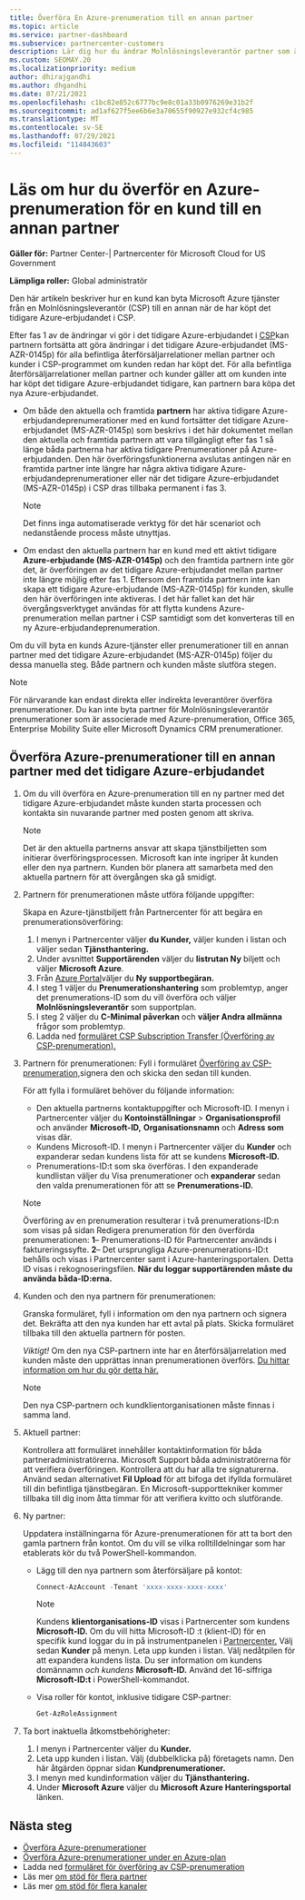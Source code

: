 ```yaml
---
title: Överföra En Azure-prenumeration till en annan partner
ms.topic: article
ms.service: partner-dashboard
ms.subservice: partnercenter-customers
description: Lär dig hur du ändrar Molnlösningsleverantör partner som är associerad med en kunds Azure-prenumerationer.
ms.custom: SEOMAY.20
ms.localizationpriority: medium
author: dhirajgandhi
ms.author: dhgandhi
ms.date: 07/21/2021
ms.openlocfilehash: c1bc82e852c6777bc9e8c01a33b0976269e31b2f
ms.sourcegitcommit: ad1af627f5ee6b6e3a70655f90927e932cf4c985
ms.translationtype: MT
ms.contentlocale: sv-SE
ms.lasthandoff: 07/29/2021
ms.locfileid: "114843603"
---
```

# <a name="learn-how-to-transfer-a-customers-azure-subscriptions-to-another-partner"></a>Läs om hur du överför en Azure-prenumeration för en kund till en annan partner

**Gäller för:** Partner Center-| Partnercenter för Microsoft Cloud for US Government

**Lämpliga roller:** Global administratör

Den här artikeln beskriver hur en kund kan byta Microsoft Azure tjänster från en Molnlösningsleverantör (CSP) till en annan när de har köpt det tidigare Azure-erbjudandet i CSP.

Efter fas 1 av de ändringar vi gör i det tidigare Azure-erbjudandet i [CSP](https://go.microsoft.com/fwlink/p/?linkid=2164140)kan partnern fortsätta att göra ändringar i det tidigare Azure-erbjudandet (MS-AZR-0145p) för alla befintliga återförsäljarrelationer mellan partner och kunder i CSP-programmet om kunden redan har köpt det. För alla befintliga återförsäljarrelationer mellan partner och kunder gäller att om kunden inte har köpt det tidigare Azure-erbjudandet tidigare, kan partnern bara köpa det nya Azure-erbjudandet.

- Om både den aktuella och framtida **partnern** har aktiva tidigare Azure-erbjudandeprenumerationer med en kund fortsätter det tidigare Azure-erbjudandet (MS-AZR-0145p) som beskrivs i det här dokumentet mellan den aktuella och framtida partnern att vara tillgängligt efter fas 1 så länge båda partnerna har aktiva tidigare Prenumerationer på Azure-erbjudanden. Den här överföringsfunktionerna avslutas antingen när en framtida partner inte längre har några aktiva tidigare Azure-erbjudandeprenumerationer eller när det tidigare Azure-erbjudandet (MS-AZR-0145p) i CSP dras tillbaka permanent i fas 3.

   > [!NOTE]
   > Det finns inga automatiserade verktyg för det här scenariot och nedanstående process måste utnyttjas.

- Om endast den aktuella partnern har en kund med ett aktivt tidigare **Azure-erbjudande (MS-AZR-0145p)** och den framtida partnern inte gör det, är överföringen av det tidigare Azure-erbjudandet mellan partner inte längre möjlig efter fas 1. Eftersom den framtida partnern inte kan skapa ett tidigare Azure-erbjudande (MS-AZR-0145p) för kunden, skulle den här överföringen inte aktiveras. I det här fallet kan det här övergångsverktyget användas för att flytta kundens Azure-prenumeration mellan partner i CSP samtidigt som det konverteras till en ny Azure-erbjudandeprenumeration.

Om du vill byta en kunds Azure-tjänster eller prenumerationer till en annan partner med det tidigare Azure-erbjudandet (MS-AZR-0145p) följer du dessa manuella steg. Både partnern och kunden måste slutföra stegen.

> [!NOTE]  
> För närvarande kan endast direkta eller indirekta leverantörer överföra prenumerationer.
> Du kan inte byta partner för Molnlösningsleverantör prenumerationer som är associerade med Azure-prenumeration, Office 365, Enterprise Mobility Suite eller Microsoft Dynamics CRM prenumerationer.

## <a name="transfer-azure-subscriptions-to-another-partner-with-the-previous-azure-offer"></a>Överföra Azure-prenumerationer till en annan partner med det tidigare Azure-erbjudandet

1. Om du vill överföra en Azure-prenumeration till en ny partner med det tidigare Azure-erbjudandet måste kunden starta processen och kontakta sin nuvarande partner med posten genom att skriva.

   > [!NOTE]
   > Det är den aktuella partnerns ansvar att skapa tjänstbiljetten som initierar överföringsprocessen. Microsoft kan inte ingriper åt kunden eller den nya partnern. Kunden bör planera att samarbeta med den aktuella partnern för att övergången ska gå smidigt.

2. Partnern för prenumerationen måste utföra följande uppgifter:

   Skapa en Azure-tjänstbiljett från Partnercenter för att begära en prenumerationsöverföring:

   1. I menyn i Partnercenter väljer **du Kunder,** väljer kunden i listan och väljer sedan **Tjänsthantering.**
   2. Under avsnittet **Supportärenden** väljer du **listrutan Ny** biljett och väljer **Microsoft Azure**.
   3. Från [Azure Portal](https://portal.azure.com)väljer du **Ny supportbegäran.**
   4. I steg 1 väljer du **Prenumerationshantering** som problemtyp, anger det prenumerations-ID som du vill överföra och väljer **Molnlösningsleverantör** som supportplan.
   5. I steg 2 väljer du **C-Minimal påverkan** och **väljer Andra allmänna** frågor som problemtyp.
   6. Ladda ned [formuläret CSP Subscription Transfer (Överföring av CSP-prenumeration).](https://query.prod.cms.rt.microsoft.com/cms/api/am/binary/RWwTWC)

3. Partnern för prenumerationen: Fyll i formuläret [Överföring av CSP-prenumeration,](https://query.prod.cms.rt.microsoft.com/cms/api/am/binary/RWwTWC)signera den och skicka den sedan till kunden. 

   För att fylla i formuläret behöver du följande information:

   - Den aktuella partnerns kontaktuppgifter och Microsoft-ID. I menyn i Partnercenter väljer du **Kontoinställningar** &gt; **Organisationsprofil** och använder **Microsoft-ID,** **Organisationsnamn** och **Adress som** visas där.
   - Kundens Microsoft-ID. I menyn i Partnercenter väljer du **Kunder** och expanderar sedan kundens lista för att se kundens **Microsoft-ID.**
   - Prenumerations-ID:t som ska överföras. I den expanderade kundlistan väljer du Visa prenumerationer och **expanderar** sedan den valda prenumerationen för att se **Prenumerations-ID.**

   > [!NOTE]
   > Överföring av en prenumeration resulterar i två prenumerations-ID:n som visas på sidan Redigera prenumeration för den överförda prenumerationen: **1**– Prenumerations-ID för Partnercenter används i faktureringssyfte.  **2**– Det ursprungliga Azure-prenumerations-ID:t behålls och visas i Partnercenter samt i Azure-hanteringsportalen. Detta ID visas i rekognoseringsfilen.  **När du loggar supportärenden måste du använda båda-ID:erna.**

4. Kunden och den nya partnern för prenumerationen:

   Granska formuläret, fyll i information om den nya partnern och signera det. Bekräfta att den nya kunden har ett avtal på plats. Skicka formuläret tillbaka till den aktuella partnern för posten.

   *Viktigt!* Om den nya CSP-partnern inte har en återförsäljarrelation med kunden måste den upprättas innan prenumerationen överförs. [Du hittar information om hur du gör detta här.](request-a-relationship-with-a-customer.md)

   > [!NOTE]
   > Den nya CSP-partnern och kundklientorganisationen måste finnas i samma land. 

5. Aktuell partner:

   Kontrollera att formuläret innehåller kontaktinformation för båda partneradministratörerna. Microsoft Support båda administratörerna för att verifiera överföringen. Kontrollera att du har alla tre signaturerna. Använd sedan alternativet **Fil Upload** för att bifoga det ifyllda formuläret till din befintliga tjänstbegäran. En Microsoft-supporttekniker kommer tillbaka till dig inom åtta timmar för att verifiera kvitto och slutförande.

6. Ny partner:

   Uppdatera inställningarna för Azure-prenumerationen för att ta bort den gamla partnern från kontot. Om du vill se vilka rolltilldelningar som har etablerats kör du två PowerShell-kommandon.

   - Lägg till den nya partnern som återförsäljare på kontot:

     ```powershell
     Connect-AzAccount -Tenant 'xxxx-xxxx-xxxx-xxxx'
     ```

     > [!NOTE]
     > Kundens **klientorganisations-ID** visas i Partnercenter som kundens **Microsoft-ID.** Om du vill hitta Microsoft-ID :t (klient-ID) för en specifik kund loggar du in på instrumentpanelen i [Partnercenter.](https://partner.microsoft.com/dashboard) Välj sedan **Kunder** på menyn. Leta upp kunden i listan. Välj nedåtpilen för att expandera kundens lista. Du ser information om kundens domännamn *och kundens* **Microsoft-ID.** Använd det 16-siffriga **Microsoft-ID:t** i PowerShell-kommandot.

   - Visa roller för kontot, inklusive tidigare CSP-partner:

     ```powershell
     Get-AzRoleAssignment
     ```

7. Ta bort inaktuella åtkomstbehörigheter:

   1. I menyn i Partnercenter väljer du **Kunder.**
   1. Leta upp kunden i listan. Välj (dubbelklicka på) företagets namn. Den här åtgärden öppnar sidan **Kundprenumerationer.**
   1. I menyn med kundinformation väljer du **Tjänsthantering.**
   1. Under **Microsoft Azure** väljer du **Microsoft Azure Hanteringsportal** länken.

## <a name="next-steps"></a>Nästa steg

- [Överföra Azure-prenumerationer](/azure/cost-management-billing/manage/transfer-subscriptions-subscribers-csp)
- [Överföra Azure-prenumerationer under en Azure-plan](transfer-azure-subscriptions-under-azure-plan.md)
- Ladda ned [formuläret för överföring av CSP-prenumeration](https://query.prod.cms.rt.microsoft.com/cms/api/am/binary/RWwTWC)
- Läs mer [om stöd för flera partner](multipartner.md)
- Läs mer [om stöd för flera kanaler](multichannel.md)
